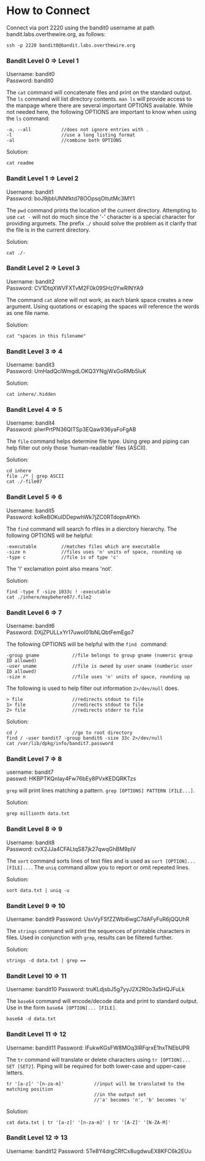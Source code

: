 # How to Connect
Connect via port 2220 using the bandit0 username at path bandit.labs.overthewire.org, as follows:

    ssh -p 2220 bandit0@bandit.labs.overthewire.org

### Bandit Level 0 => Level 1
Username: bandit0</br>
Password: bandit0

The ```cat``` command will concatenate files and print on the standard output. The ```ls``` command will list directory contents. ```man ls``` will provide access to the manpage where there are several important OPTIONS available. While not needed here, the following OPTIONS are important to know when using the ```ls``` command:

    -a, --all           //does not ignore entries with .
    -l                  //use a long listing format
    -al                 //combine both OPTIONS

Solution: 

    cat readme

### Bandit Level 1 => Level 2
Username: bandit1</br>
Password: boJ9jbbUNNfktd78OOpsqOltutMc3MY1

The ```pwd``` command prints the location of the current directory. Attempting to use ```cat -``` will not do much since the '-' character is a special character for providing argumets. The prefix ```./``` should solve the problem as it clarify that the file is in the current directory.

Solution:

    cat ./-

### Bandit Level 2 => Level 3
Username: bandit2</br>
Password: CV1DtqXWVFXTvM2F0k09SHz0YwRINYA9

The command ```cat``` alone will not work, as each blank space creates a new argument. Using quotations or escaping the spaces will reference the words as one file name.

Solution:

    cat "spaces in this filename"

### Bandit Level 3 => 4
Username: bandit3</br>
Password: UmHadQclWmgdLOKQ3YNgjWxGoRMb5luK

Solution:

    cat inhere/.hidden

### Bandit Level 4 => 5
Username: bandit4</br>
Password: pIwrPrtPN36QITSp3EQaw936yaFoFgAB

The ```file``` command helps determine file type. Using grep and piping can help filter out only those 'human-readable' files (ASCII). 

Solution:

    cd inhere
    file ./* | grep ASCII
    cat ./-file07

### Bandit Level 5 => 6
Username: bandit5</br>
Password: koReBOKuIDDepwhWk7jZC0RTdopnAYKh

The ```find``` command will search fo rfiles in a dierctory hierarchy. The following OPTIONS will be helpful: 

    -executable         //matches files which are executable
    -size n             //files uses 'n' units of space, rounding up
    -type c             //file is of type 'c'

The '!' exclamation point also means 'not'. 

Solution:

    find -type f -size 1033c ! -executable
    cat ./inhere/maybehere07/.file2

### Bandit Level 6 => 7
Username: bandit6</br>
Password: DXjZPULLxYr17uwoI01bNLQbtFemEgo7

The following OPTIONS will be helpful with the ```find ``` command:

    -group gname            //file belongs to group gname (numeric group ID allowed)
    -user uname             //file is owned by user uname (numberic user ID allowed)
    -size n                 //file uses 'n' units of space, rounding up

The following is used to help filter out information ```2>/dev/null``` does.

    > file                  //redirects stdout to file
    1> file                 //redirects stdout to file
    2> file                 //redirects stderr to file

Solution:

    cd /                    //go to root directory
    find / -user bandit7 -group bandit6 -size 33c 2>/dev/null
    cat /var/lib/dpkg/info/bandit7.password

### Bandit Level 7 => 8
username: bandit7</br>
passwd: HKBPTKQnIay4Fw76bEy8PVxKEDQRKTzs

```grep``` will print lines matching a pattern. ```grep [OPTIONS] PATTERN [FILE...]```.

Solution:

    grep millionth data.txt

### Bandit Level 8 => 9
Username: bandit8</br>
Password: cvX2JJa4CFALtqS87jk27qwqGhBM9plV

The ```sort``` command sorts lines of text files and is used as ```sort [OPTION]... [FILE]...```. The ```uniq``` command allow you to report or omit repeated lines.

Solution:

    sort data.txt | uniq -u

### Bandit Level 9 => 10
Username: bandit9
Password: UsvVyFSfZZWbi6wgC7dAFyFuR6jQQUhR

The ```strings``` command will print the sequences of printable characters in files. Used in conjunction with ```grep```, results can be filtered further.

Solution:

    strings -d data.txt | grep ==

### Bandit Level 10 => 11
Username: bandit10
Password: truKLdjsbJ5g7yyJ2X2R0o3a5HQJFuLk

The ```base64``` command will encode/decode data and print to standard output. Use in the form ```base64 [OPTION]... [FILE]```.

    base64 -d data.txt

### Bandit Level 11 => 12
Username: bandit11
Password: IFukwKGsFW8MOq3IRFqrxE1hxTNEbUPR

The ```tr``` command will translate or delete characters using ```tr [OPTION]... SET [SET2]```. Piping will be required for both  lower-case and upper-case letters.

    tr '[a-z]' '[n-za-m]'           //input will be translated to the matching position
                                    //in the output set
                                    //'a' becomes 'n', 'b' becomes 'o'

Solution:

    cat data.txt | tr '[a-z]' '[n-za-m]' | tr '[A-Z]' '[N-ZA-M]'

### Bandit Level 12 => 13
Username: bandit12
Password: 5Te8Y4drgCRfCx8ugdwuEX8KFC6k2EUu